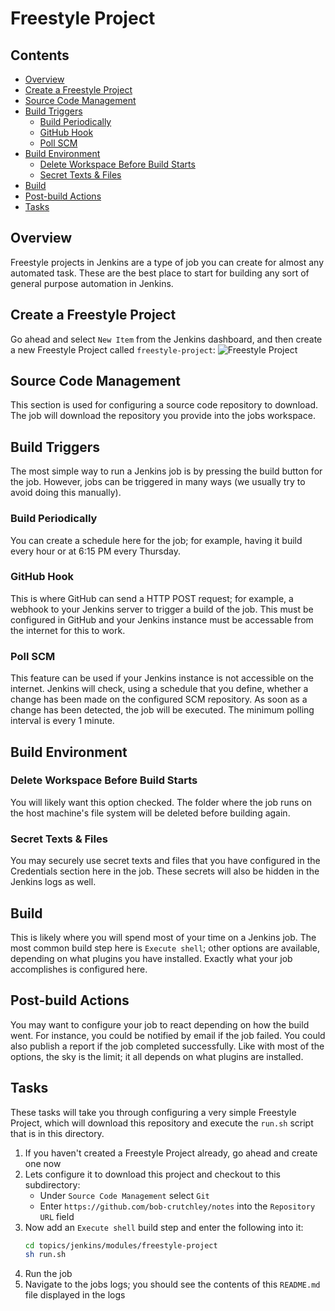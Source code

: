 # Freestyle Project



<!--TOC_START-->
## Contents
- [Overview](#overview)
- [Create a Freestyle Project](#create-a-freestyle-project)
- [Source Code Management](#source-code-management)
- [Build Triggers](#build-triggers)
	- [Build Periodically](#build-periodically)
	- [GitHub Hook](#github-hook)
	- [Poll SCM](#poll-scm)
- [Build Environment](#build-environment)
	- [Delete Workspace Before Build Starts](#delete-workspace-before-build-starts)
	- [Secret Texts & Files](#secret-texts--files)
- [Build](#build)
- [Post-build Actions](#postbuild-actions)
- [Tasks](#tasks)

<!--TOC_END-->
## Overview
Freestyle projects in Jenkins are a type of job you can create for almost any automated task.
These are the best place to start for building any sort of general purpose automation in Jenkins.

## Create a Freestyle Project
Go ahead and select `New Item` from the Jenkins dashboard, and then create a new Freestyle Project called `freestyle-project`:
![Freestyle Project](https://i.imgur.com/qGGXAKX.png)

## Source Code Management
This section is used for configuring a source code repository to download.
The job will download the repository you provide into the jobs workspace.

## Build Triggers
The most simple way to run a Jenkins job is by pressing the build button for the job.
However, jobs can be triggered in many ways (we usually try to avoid doing this manually).

### Build Periodically
You can create a schedule here for the job; for example, having it build every hour or at 6:15 PM every Thursday.

### GitHub Hook
This is where GitHub can send a HTTP POST request; for example, a webhook to your Jenkins server to trigger a build of the job.
This must be configured in GitHub and your Jenkins instance must be accessable from the internet for this to work.

### Poll SCM
This feature can be used if your Jenkins instance is not accessible on the internet.
Jenkins will check, using a schedule that you define, whether a change has been made on the configured SCM repository.
As soon as a change has been detected, the job will be executed.
The minimum polling interval is every 1 minute.

## Build Environment

### Delete Workspace Before Build Starts
You will likely want this option checked.
The folder where the job runs on the host machine's file system will be deleted before building again.

### Secret Texts & Files
You may securely use secret texts and files that you have configured in the Credentials section here in the job.
These secrets will also be hidden in the Jenkins logs as well.

## Build
This is likely where you will spend most of your time on a Jenkins job.
The most common build step here is `Execute shell`; other options are available, depending on what plugins you have installed.
Exactly what your job accomplishes is configured here.

## Post-build Actions
You may want to configure your job to react depending on how the build went.
For instance, you could be notified by email if the job failed.
You could also publish a report if the job completed successfully.
Like with most of the options, the sky is the limit; it all depends on what plugins are installed.

## Tasks
These tasks will take you through configuring a very simple Freestyle Project, which will download this repository and execute the `run.sh` script that is in this directory.
1. If you haven't created a Freestyle Project already, go ahead and create one now
2. Lets configure it to download this project and checkout to this subdirectory:
    - Under `Source Code Management` select `Git`
    - Enter `https://github.com/bob-crutchley/notes` into the `Repository URL` field
3. Now add an `Execute shell` build step and enter the following into it:
    ```bash
    cd topics/jenkins/modules/freestyle-project
    sh run.sh
    ```
4. Run the job
5. Navigate to the jobs logs; you should see the contents of this `README.md` file displayed in the logs
